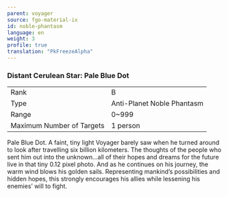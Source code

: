 ```yaml
---
parent: voyager
source: fgo-material-ix
id: noble-phantasm
language: en
weight: 3
profile: true
translation: "PkFreezeAlpha"
---
```


### Distant Cerulean Star: Pale Blue Dot

<table>
  <tr><td>Rank</td><td>B</td></tr>
  <tr><td>Type</td><td>Anti-Planet Noble Phantasm</td></tr>
  <tr><td>Range</td><td>0~999</td></tr>
  <tr><td>Maximum Number of Targets</td><td>1 person</td></tr>
</table>

Pale Blue Dot.
A faint, tiny light Voyager barely saw when he turned around to look after travelling six billion kilometers. The thoughts of the people who sent him out into the unknown…all of their hopes and dreams for the future live in that tiny 0.12 pixel photo. And as he continues on his journey, the warm wind blows his golden sails.
Representing mankind’s possibilities and hidden hopes, this strongly encourages his allies while lessening his enemies’ will to fight.
